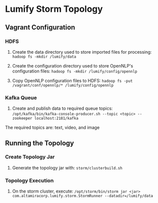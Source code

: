 # Lumify Storm Topology

## Vagrant Configuration

### HDFS
1. Create the data directory used to store imported files for processing:
```hadoop fs -mkdir /lumify/data```

2. Create the configuration directory used to store OpenNLP's configuration files:
```hadoop fs -mkdir /lumify/config/opennlp```

3. Copy OpenNLP configuration files to HDFS:
```hadoop fs -put /vagrant/conf/opennlp/* /lumify/config/opennlp```

### Kafka Queue

1. Create and publish data to required queue topics:
```/opt/kafka/bin/kafka-console-producer.sh --topic <topic> --zookeeper localhost:2181/kafka```

The required topics are: text, video, and image

## Running the Topology

### Create Topology Jar
1. Generate the topology jar with:
```storm/clusterbuild.sh```

### Topology Execution

1. On the storm cluster, execute:
```/opt/storm/bin/storm jar <jar> com.altamiracorp.lumify.storm.StormRunner --datadir=/lumify/data```